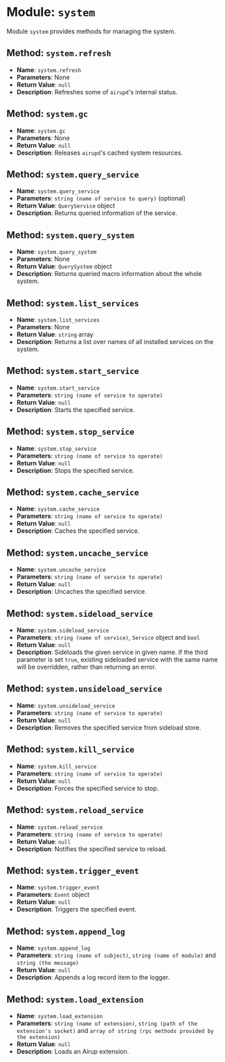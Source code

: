 # Module: `system`
Module `system` provides methods for managing the system.

## Method: `system.refresh`
- **Name**: `system.refresh`
- **Parameters**: None
- **Return Value**: `null`
- **Description**: Refreshes some of `airupd`'s internal status.

## Method: `system.gc`
- **Name**: `system.gc`
- **Parameters**: None
- **Return Value**: `null`
- **Description**: Releases `airupd`'s cached system resources.

## Method: `system.query_service`
- **Name**: `system.query_service`
- **Parameters**: `string (name of service to query)` (optional)
- **Return Value**: `QueryService` object
- **Description**: Returns queried information of the service.

## Method: `system.query_system`
- **Name**: `system.query_system`
- **Parameters**: None
- **Return Value**: `QuerySystem` object
- **Description**: Returns queried macro information about the whole system.

## Method: `system.list_services`
- **Name**: `system.list_services`
- **Parameters**: None
- **Return Value**: `string` array
- **Description**: Returns a list over names of all installed services on the system.

## Method: `system.start_service`
- **Name**: `system.start_service`
- **Parameters**: `string (name of service to operate)`
- **Return Value**: `null`
- **Description**: Starts the specified service.

## Method: `system.stop_service`
- **Name**: `system.stop_service`
- **Parameters**: `string (name of service to operate)`
- **Return Value**: `null`
- **Description**: Stops the specified service.

## Method: `system.cache_service`
- **Name**: `system.cache_service`
- **Parameters**: `string (name of service to operate)`
- **Return Value**: `null`
- **Description**: Caches the specified service.

## Method: `system.uncache_service`
- **Name**: `system.uncache_service`
- **Parameters**: `string (name of service to operate)`
- **Return Value**: `null`
- **Description**: Uncaches the specified service.

## Method: `system.sideload_service`
- **Name**: `system.sideload_service`
- **Parameters**: `string (name of service)`, `Service` object and `bool`
- **Return Value**: `null`
- **Description**: Sideloads the given service in given name. If the third parameter is set `true`, existing sideloaded service
with the same name will be overridden, rather than returning an error.

## Method: `system.unsideload_service`
- **Name**: `system.unsideload_service`
- **Parameters**: `string (name of service to operate)`
- **Return Value**: `null`
- **Description**: Removes the specified service from sideload store.

## Method: `system.kill_service`
- **Name**: `system.kill_service`
- **Parameters**: `string (name of service to operate)`
- **Return Value**: `null`
- **Description**: Forces the specified service to stop.

## Method: `system.reload_service`
- **Name**: `system.reload_service`
- **Parameters**: `string (name of service to operate)`
- **Return Value**: `null`
- **Description**: Notifies the specified service to reload.

## Method: `system.trigger_event`
- **Name**: `system.trigger_event`
- **Parameters**: `Event` object
- **Return Value**: `null`
- **Description**: Triggers the specified event.

## Method: `system.append_log`
- **Name**: `system.append_log`
- **Parameters**: `string (name of subject)`, `string (name of module)` and `string (the message)`
- **Return Value**: `null`
- **Description**: Appends a log record item to the logger.

## Method: `system.load_extension`
 - **Name**: `system.load_extension`
 - **Parameters**: `string (name of extension)`, `string (path of the extension's socket)`
 and `array of string (rpc methods provided by the extension)`
 - **Return Value**: `null`
 - **Description**: Loads an Airup extension.
